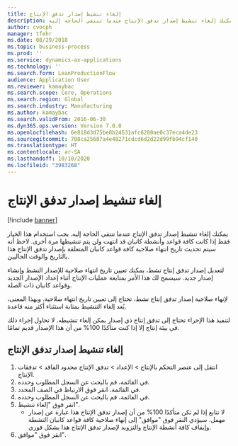 ```yaml
---
title: إلغاء تنشيط إصدار تدفق الإنتاج
description: يمكنك إلغاء تنشيط إصدار تدفق الإنتاج عندما تنتفي الحاجة إليه.
author: cvocph
manager: tfehr
ms.date: 08/29/2018
ms.topic: business-process
ms.prod: ''
ms.service: dynamics-ax-applications
ms.technology: ''
ms.search.form: LeanProductionFlow
audience: Application User
ms.reviewer: kamaybac
ms.search.scope: Core, Operations
ms.search.region: Global
ms.search.industry: Manufacturing
ms.author: kamaybac
ms.search.validFrom: 2016-06-30
ms.dyn365.ops.version: Version 7.0.0
ms.openlocfilehash: 6e818d3d75be8b24531afc6280ae0c37eca4de23
ms.sourcegitcommit: 708ca25687a4e48271cdcd6d2d22d99fb94cf140
ms.translationtype: HT
ms.contentlocale: ar-SA
ms.lasthandoff: 10/10/2020
ms.locfileid: "3983268"
---
```

# <a name="deactivate-a-production-flow-version"></a>إلغاء تنشيط إصدار تدفق الإنتاج

[!include [banner](../../includes/banner.md)]

يمكنك إلغاء تنشيط إصدار تدفق الإنتاج عندما تنتفي الحاجة إليه. يجب استخدام هذا الخيار فقط إذا كانت كافة قواعد وأنشطة كانبان قد انتهت ولن يتم تنشيطها مرة أخرى. لاحظ أنه سيتم تحديث تاريخ انتهاء صلاحية كافة قواعد كانبان المتعلقة بإصدار تدفق الإنتاج هذا بالتاريخ والوقت الحاليين. 

لتعديل إصدار تدفق إنتاج نشط، يمكنك تعيين تاريخ انتهاء صلاحية للإصدار النشط وإنشاء إصدار جديد. سيسمح لك هذا الأمر بمتابعة عمليات الإنتاج أثناء إعداد الإصدار الجديد وقواعد كانبان ذات الصلة. 

لإنهاء صلاحية إصدار تدفق إنتاج نشط، تحتاج إلى تعيين تاريخ انتهاء صلاحية. وبهذا المعنى، يُعد إلغاء التنشيط بمثابة استثناء أكثر منه قاعدة. 

لتنفيذ هذا الإجراء تحتاج إلى تدفق إنتاج ذي إصدار يمكن إلغاء تنشيطه. لا تحاول إجراء ذلك في بيئة إنتاج إلا إذا كنت متأكدًا 100% من أن هذا الإصدار قديم تمامًا.


## <a name="deactivate-a-production-flow-version"></a>إلغاء تنشيط إصدار تدفق الإنتاج
1. انتقل إلى عنصر التحكم بالإنتاج > الإعداد > تدفق الإنتاج محدود الفاقد > تدفقات الإنتاج.
2. في القائمة، قم بالبحث عن السجل المطلوب وحدده.
3. في القائمة، انقر فوق الارتباط في الصف المحدد.
4. في القائمة، قم بالبحث عن السجل المطلوب وحدده.
5. انقر فوق "إلغاء تنشيط".
    * لا تتابع إذا لم تكن متأكدًا 100% من أن إصدار تدفق الإنتاج هذا عبارة عن إصدار مهمل. سيؤدي النقر فوق "موافق" إلى إنهاء صلاحية كافة قواعد كانبان النشطة وإيقاف كافة أنشطة الإنتاج والتزويد لإصدار تدفق الإنتاج هذا بشكل فوري.  
6. انقر فوق "موافق".

